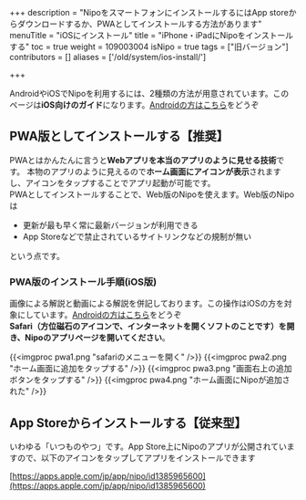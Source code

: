 +++
description = "NipoをスマートフォンにインストールするにはApp storeからダウンロードするか、PWAとしてインストールする方法があります"
menuTitle = "iOSにインストール"
title = "iPhone・iPadにNipoをインストールする"
toc = true
weight = 109003004
isNipo = true
tags = ["旧バージョン"]
contributors = []
aliases = ['/old/system/ios-install/']

+++


AndroidやiOSでNipoを利用するには、2種類の方法が用意されています。このページは**iOS向けのガイド**になります。[Androidの方はこちら](/old/system/android-install/)をどうぞ

## PWA版としてインストールする【推奨】

PWAとはかんたんに言うと**Webアプリを本当のアプリのように見せる技術**です。
本物のアプリのように見えるので**ホーム画面にアイコンが表示**されますし、アイコンをタップすることでアプリ起動が可能です。  
PWAとしてインストールすることで、Web版のNipoを使えます。Web版のNipoは

- 更新が最も早く常に最新バージョンが利用できる
- App Storeなどで禁止されているサイトリンクなどの規制が無い

という点です。

### PWA版のインストール手順(iOS版)

画像による解説と動画による解説を併記しております。この操作はiOSの方を対象にしています。[Androidの方はこちら](/old/system/android-install/)をどうぞ  
**Safari（方位磁石のアイコンで、インターネットを開くソフトのことです）を開き、Nipoのアプリページを開いてください**。

{{<imgproc pwa1.png "safariのメニューを開く" />}}
{{<imgproc pwa2.png "ホーム画面に追加をタップする" />}}
{{<imgproc pwa3.png "画面右上の追加ボタンをタップする" />}}
{{<imgproc pwa4.png "ホーム画面にNipoが追加された" />}}

## App Storeからインストールする【従来型】

いわゆる「いつものやつ」です。App Store上にNipoのアプリが公開されていますので、以下のアイコンをタップしてアプリをインストールできます

[https://apps.apple.com/jp/app/nipo/id1385965600](https://apps.apple.com/jp/app/nipo/id1385965600)

